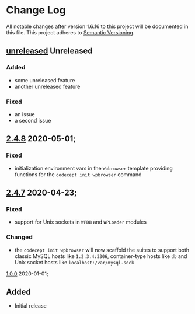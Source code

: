 # Change Log
All notable changes after version 1.6.16 to this project will be documented in this file.
This project adheres to [Semantic Versioning](http://semver.org/).

## [unreleased] Unreleased

### Added

- some unreleased feature
- another unreleased feature

### Fixed

- an issue
- a second issue

## [2.4.8] 2020-05-01;

### Fixed

- initialization environment vars in the `Wpbrowser` template providing functions for the `codecept init wpbrowser` command

## [2.4.7] 2020-04-23;

### Fixed

- support for Unix sockets in `WPDB` and `WPLoader` modules

### Changed

- the `codecept init wpbrowser` will now scaffold the suites to support both classic MySQL hosts like `1.2.3.4:3306`, container-type hosts like `db` and Unix socket hosts like `localhost:/var/mysql.sock`

[1.0.0] 2020-01-01;

## Added

- Initial release

[Unreleased]: https://github.com/acme/test-project/compare/v1.0.0...HEAD
[1.0.0]: https://github.com/acme/test-project/compare/v0.3.0...v1.0.0
[2.4.6]: https://github.com/acme/test-project/compare/2.4.5...2.4.6
[2.4.7]: https://github.com/acme/test-project/compare/2.4.6...2.4.7
[2.4.8]: https://github.com/acme/test-project/compare/2.4.7...2.4.8
[unreleased]: https://github.com/acme/test-project/compare/2.4.8...HEAD
